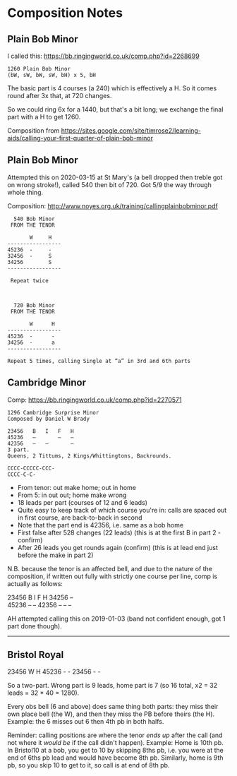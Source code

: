 # Composition Notes

## Plain Bob Minor

I called this: https://bb.ringingworld.co.uk/comp.php?id=2268699

```
1260 Plain Bob Minor
(bW, sW, bW, sW, bH) x 5, bH
```

The basic part is 4 courses (a 240) which is effectively a H. So it comes round after 3x that, at 720 changes.

So we could ring 6x for a 1440, but that's a bit long; we exchange the final part with a H to get 1260.

Composition from https://sites.google.com/site/timrose2/learning-aids/calling-your-first-quarter-of-plain-bob-minor

## Plain Bob Minor

Attempted this on 2020-03-15 at St Mary's (a bell dropped then treble got on wrong stroke!), called 540 then bit of 720. Got 5/9 the way through whole thing.

Composition: http://www.noyes.org.uk/training/callingplainbobminor.pdf


```
  540 Bob Minor
 FROM THE TENOR

       W     H
-----------------
45236  -     -
32456  -     S
34256        S
-----------------

 Repeat twice 



  720 Bob Minor
 FROM THE TENOR

       W      H
-----------------
45236  -      -
34256  -      a
-----------------

Repeat 5 times, calling Single at “a” in 3rd and 6th parts
```

## Cambridge Minor

Comp: https://bb.ringingworld.co.uk/comp.php?id=2270571

```
1296 Cambridge Surprise Minor
Composed by Daniel W Brady

23456	B	I	F	H
45236	–		–	–
42356	–	–		–
3 part.
Queens, 2 Tittums, 2 Kings/Whittingtons, Backrounds.
```

```
CCCC-CCCCC-CCC-
CCCC-C-C-
```

* From tenor: out make home; out in home
* From 5: in out out; home make wrong
* 18 leads per part (courses of 12 and 6 leads)
* Quite easy to keep track of which course you're in: calls are spaced out in first course, are back-to-back in second
* Note that the part end is 42356, i.e. same as a bob home
* First false after 528 changes (22 leads) (this is at the first B in part 2 - confirm)
* After 26 leads you get rounds again (confirm) (this is at lead end just before the make in part 2)


N.B. because the tenor is an affected bell, and due to the nature of the composition, if written out fully
with strictly one course per line, comp is actually as follows:

23456	B	I	F	H
34256	–		
45236           –	–
42356	–	–		–

AH attempted calling this on 2019-01-03 (band not confident enough, got 1 part done though).


--------------------

## Bristol Royal

23456  W   H
45236  -   -
23456  -   -

So a two-part. Wrong part is 9 leads, home part is 7 (so 16 total, x2 = 32 leads = 32 * 40 = 1280).

Every obs bell (6 and above) does same thing both parts: they miss their own place bell (the W), and then they miss the PB before theirs (the H).
Example: the 6 misses out 6 then 4th pb in both halfs.

Reminder: calling positions are where the tenor *ends up* after the call (and not where it *would be* if the call didn't happen).
Example: Home is 10th pb. In Bristol10 at a bob, you get to 10 by skipping 8ths pb, i.e. you were at the end of 6ths pb lead and would have become 8th pb. Similarly, home is 9th pb, so you skip 10 to get to it, so call is at end of 8th pb.




